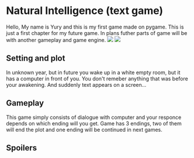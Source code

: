 # Natural Intelligence (text game)
Hello, My name is Yury and this is my first game made on pygame. This is just a first chapter for my future game.
In plans futher parts of game will be with another gameplay and game engine.
![](https://pasteboard.co/tZ7OrhvKSWqn.png)
![](https://www.pygame.org/docs/_images/pygame_logo.png)
## Setting and plot 
In unknown year, but in future you wake up in a white empty room, but it has a computer in front of you. You don't remeber anything that was before your awakening. And suddenly text appears on a screen...   

## Gameplay
This game simply consists of dialogue with computer and your responce depends on which ending will you get. Game has 3 endings, two of them will end the plot and one ending will be continued in next games.

## Spoilers
